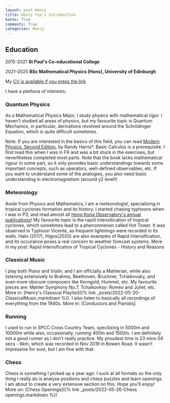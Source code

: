 ```yaml
---
layout: post-Henry
title: Henry Yip's Introduction
katex: True
comments: True
categories: Henry
---
```

## Education 
  2015-2021 **St Paul's Co-educational College**

  2021-2025 **BSc Mathematical Physics (Hons), University of Edinburgh**

My [CV is available if you press the link]({{site.url}}/assets/CV.pdf)

I have a plethora of interests: 

### Quantum Physics
As a Mathematical Physics Major, I study physics with mathematical rigor. I haven't studied all areas of physics, but my favourite topic is Quantum Mechanics, in particular, derivations revolved around the Schrödinger Equation, which is quite difficult sometimes.

Note: If you are interested in the basics of this field, you can read [Modern Physics, Second Edition](https://www.pearson.com/us/higher-education/math---science/physics---astronomy/physics---astronomy/intermediate-physics/modern-physics.html), by Randy Harris*. Basic Calculus is a prerequisite. I first read this when I was in F6 and was a bit stuck in the exercises, but nevertheless completed most parts. Note that the book lacks mathematical rigour in some part, so it only provides basic understandings towards some important concepts, such as operators, well-defined observables, etc. If you want to understand some of the analogies, you also need basic understanding in electromagnetism (around y2 level!)


### Meteorology
Aside from Physics and Mathematics, I am a meteorologist, specializing in tropical cyclones formation and its history. I started chasing typhoons when I was in P3, and read almost all [Hong Kong Observatory's annual publications](https://www.hko.gov.hk/en/publica/pubtc.htm)! My favourite topic is the rapid intensitication of tropical cyclones, which sometimes lead to a phenonmenon called Hot Tower. It was observed in Typhoon Vicente, as frequent lightnings were recorded in its walls. Hato (2017), Higos(2020) are also examples of Rapid Intensification, and its occurance poses a real concern to weather forecast systems. More in my post: Rapid Intensification of Tropical Cyclones - History and Reasons

### Classical Music

I play both Piano and Violin, and I am officially a Mahlerian, while also listening extensively to Brahms, Beethoven, Bruckner, Tchaikovsky, and even more obscure composers like Korngold, Hummel, etc. My favourite pieces are: Mahler Symphony No.7. Tchaikovksy: Romeo and Juliet, etc. More in: [Henry's Classical Playlist]({% link _posts/2022-05-20-ClassicalMusic.markdown %}). I also listen to basically all recordings of everything from the 1940s. More in: [Conductors and Pianists]

### Running

I used to run in SPCC Cross Country Team, specilizing in 5000m and 10000m while also, occasionally, running 400m and 1500m. I am definitely not a good runner as I don't really practice. My proudest time is 23 mins 04 secs - 6km, which was recorded in Nov 2019 in Bowen Road. It wasn't impressive for sure, but I am fine with that.

### Chess

Chess is something I picked up a year ago. I suck at all formats so the only thing I really do is analyse positions and chess puzzles and learn openings. I am about to create a very extensive section on this. Hope you'll enjoy!
More on: [Chess Openings]({% link _posts/2022-05-26-Chess openings.markdown %})


